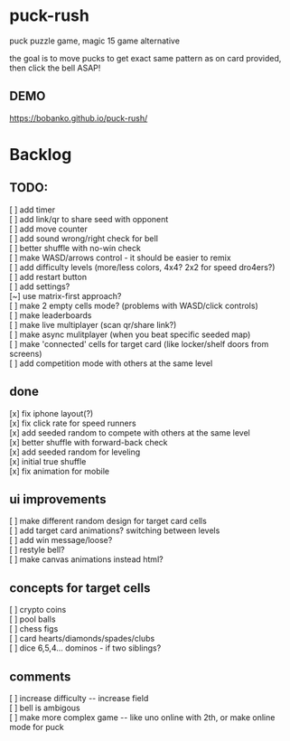 # puck-rush

puck puzzle game, magic 15 game alternative

the goal is to move pucks to get exact same pattern as on card provided,
then click the bell ASAP!

## DEMO

https://bobanko.github.io/puck-rush/

# Backlog

## TODO:

[ ] add timer  
[ ] add link/qr to share seed with opponent  
[ ] add move counter  
[ ] add sound wrong/right check for bell  
[ ] better shuffle with no-win check  
[ ] make WASD/arrows control - it should be easier to remix  
[ ] add difficulty levels (more/less colors, 4x4? 2x2 for speed dro4ers?)  
[ ] add restart button  
[ ] add settings?  
[~] use matrix-first approach?  
[ ] make 2 empty cells mode? (problems with WASD/click controls)  
[ ] make leaderboards  
[ ] make live multiplayer (scan qr/share link?)  
[ ] make async mulitplayer (when you beat specific seeded map)  
[ ] make 'connected' cells for target card (like locker/shelf doors from screens)  
[ ] add competition mode with others at the same level

## done

[x] fix iphone layout(?)  
[x] fix click rate for speed runners  
[x] add seeded random to compete with others at the same level  
[x] better shuffle with forward-back check  
[x] add seeded random for leveling  
[x] initial true shuffle  
[x] fix animation for mobile

## ui improvements

[ ] make different random design for target card cells  
[ ] add target card animations? switching between levels  
[ ] add win message/loose?  
[ ] restyle bell?  
[ ] make canvas animations instead html?

## concepts for target cells

[ ] crypto coins  
[ ] pool balls  
[ ] chess figs  
[ ] card hearts/diamonds/spades/clubs  
[ ] dice 6,5,4... dominos - if two siblings?

## comments

[ ] increase difficulty -- increase field  
[ ] bell is ambigous  
[ ] make more complex game -- like uno online with 2th, or make online mode for puck
